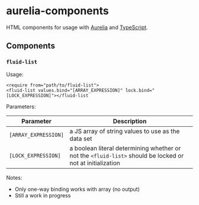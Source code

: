 # aurelia-components 

HTML components for usage with [Aurelia](https://github.com/aurelia) and [TypeScript](https://github.com/Microsoft/TypeScript).

## Components

### `fluid-list`

Usage:

    <require from="path/to/fluid-list">
    <fluid-list values.bind="[ARRAY_EXPRESSION]" lock.bind="[LOCK_EXPRESSION]"></fluid-list

Parameters:

| Parameter | Description |
| --------- | ----------- |
| `[ARRAY_EXPRESSION]` | a JS array of string values to use as the data set |
| `[LOCK_EXPRESSION]` | a boolean literal determining whether or not the `<fluid-list>` should be locked or not at initialization |

Notes:

- Only one-way binding works with array (no output)
- Still a work in progress
